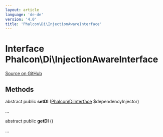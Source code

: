 ```yaml
---
layout: article
language: 'de-de'
version: '4.0'
title: 'Phalcon\Di\InjectionAwareInterface'
---
```


# Interface **Phalcon\Di\InjectionAwareInterface**

<a href="https://github.com/phalcon/cphalcon/tree/v4.0.0/phalcon/di/injectionawareinterface.zep" class="btn btn-default btn-sm">Source on GitHub</a>

## Methods

abstract public **setDI** ([Phalcon\DiInterface](/4.0/en/api/Phalcon_DiInterface) $dependencyInjector)

...

abstract public **getDI** ()

...